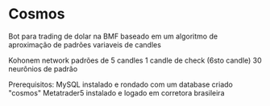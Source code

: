 # Cosmos
Bot para trading de dolar na BMF baseado em um algoritmo de aproximação de padrões variaveis de candles

Kohonem network
padrões de 5 candles
1 candle de check (6sto candle)
30 neurônios de padrão

Prerequisitos:
MySQL instalado e rondado com um database criado "cosmos"
Metatrader5 instalado e logado em corretora brasileira
